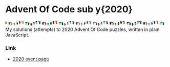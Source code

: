 # Advent Of Code sub y{2020}
![Xmas Lights](/assets/lights.gif)
My solutions (attempts) to 2020 Advent Of Code puzzles, written in plain JavaScript.

### Link
- [2020 event page](https://adventofcode.com/2020/)
